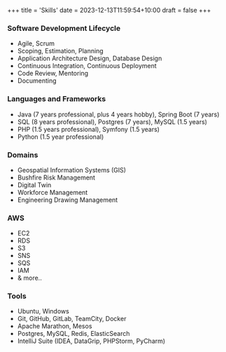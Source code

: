 +++
title = 'Skills'
date = 2023-12-13T11:59:54+10:00
draft = false
+++

### Software Development Lifecycle
* Agile, Scrum
* Scoping, Estimation, Planning
* Application Architecture Design, Database Design
* Continuous Integration, Continuous Deployment
* Code Review, Mentoring
* Documenting

### Languages and Frameworks
* Java (7 years professional, plus 4 years hobby), Spring Boot (7 years)
* SQL (8 years professional), Postgres (7 years), MySQL (1.5 years)
* PHP (1.5 years professional), Symfony (1.5 years)
* Python (1.5 year professional)

### Domains
* Geospatial Information Systems (GIS)
* Bushfire Risk Management
* Digital Twin
* Workforce Management
* Engineering Drawing Management

### AWS
* EC2
* RDS
* S3
* SNS
* SQS
* IAM
* & more..

### Tools
* Ubuntu, Windows
* Git, GitHub, GitLab, TeamCity, Docker
* Apache Marathon, Mesos
* Postgres, MySQL, Redis, ElasticSearch
* IntelliJ Suite (IDEA, DataGrip, PHPStorm, PyCharm)
